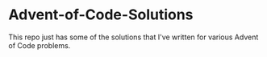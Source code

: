 # Advent-of-Code-Solutions

This repo just has some of the solutions that I've written for various Advent of Code problems.